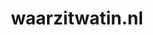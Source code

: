 ---
layout: post
title:  "waarzitwatin.nl"
internal_url:  "/dutchgov/waarzitwatin.nl.html"
categories: dutchgov
---